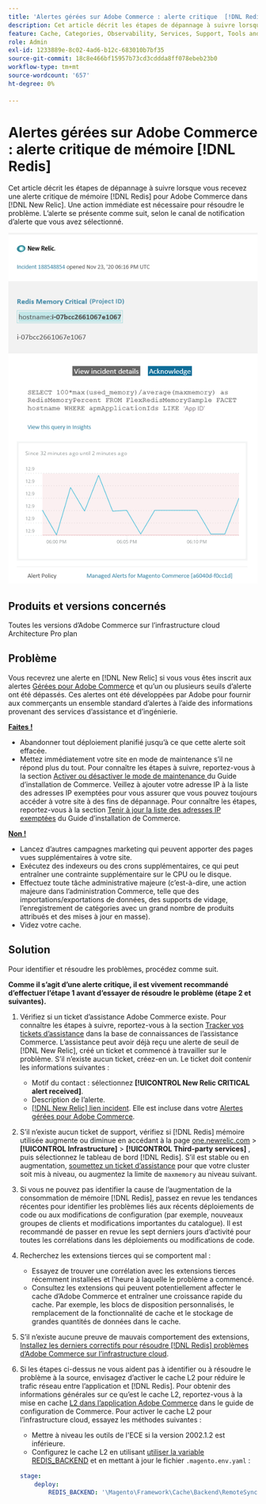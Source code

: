 ```yaml
---
title: 'Alertes gérées sur Adobe Commerce : alerte critique  [!DNL Redis]  mémoire'
description: Cet article décrit les étapes de dépannage à suivre lorsque vous recevez une alerte critique  [!DNL Redis]  mémoire pour Adobe Commerce dans  [!DNL New Relic]. Une action immédiate est nécessaire pour résoudre le problème.
feature: Cache, Categories, Observability, Services, Support, Tools and External Services, Variables
role: Admin
exl-id: 1233889e-8c02-4ad6-b12c-683010b7bf35
source-git-commit: 18c8e466bf15957b73cd3cddda8ff078ebeb23b0
workflow-type: tm+mt
source-wordcount: '657'
ht-degree: 0%

---
```


# Alertes gérées sur Adobe Commerce : alerte critique de mémoire [!DNL Redis]

Cet article décrit les étapes de dépannage à suivre lorsque vous recevez une alerte critique de mémoire [!DNL Redis] pour Adobe Commerce dans [!DNL New Relic]. Une action immédiate est nécessaire pour résoudre le problème. L’alerte se présente comme suit, selon le canal de notification d’alerte que vous avez sélectionné.

![new_relic_redis_memory_critical.png](../../assets/managed-alerts/new_relic_redis_memory_critical.png)

## Produits et versions concernés

Toutes les versions d’Adobe Commerce sur l’infrastructure cloud Architecture Pro plan

## Problème

Vous recevrez une alerte en [!DNL New Relic] si vous vous êtes inscrit aux alertes [Gérées pour Adobe Commerce](managed-alerts-for-magento-commerce.md) et qu’un ou plusieurs seuils d’alerte ont été dépassés. Ces alertes ont été développées par Adobe pour fournir aux commerçants un ensemble standard d’alertes à l’aide des informations provenant des services d’assistance et d’ingénierie.

**<u>Faites !</u>**

* Abandonner tout déploiement planifié jusqu’à ce que cette alerte soit effacée.
* Mettez immédiatement votre site en mode de maintenance s’il ne répond plus du tout. Pour connaître les étapes à suivre, reportez-vous à la section [ Activer ou désactiver le mode de maintenance ](https://experienceleague.adobe.com/fr/docs/commerce-operations/installation-guide/tutorials/maintenance-mode) du Guide d’installation de Commerce. Veillez à ajouter votre adresse IP à la liste des adresses IP exemptées pour vous assurer que vous pouvez toujours accéder à votre site à des fins de dépannage. Pour connaître les étapes, reportez-vous à la section [Tenir à jour la liste des adresses IP exemptées](https://experienceleague.adobe.com/fr/docs/commerce-operations/installation-guide/tutorials/maintenance-mode#maintain-the-list-of-exempt-ip-addresses) du Guide d’installation de Commerce.

**<u>Non !</u>**

* Lancez d’autres campagnes marketing qui peuvent apporter des pages vues supplémentaires à votre site.
* Exécutez des indexeurs ou des crons supplémentaires, ce qui peut entraîner une contrainte supplémentaire sur le CPU ou le disque.
* Effectuez toute tâche administrative majeure (c’est-à-dire, une action majeure dans l’administration Commerce, telle que des importations/exportations de données, des supports de vidage, l’enregistrement de catégories avec un grand nombre de produits attribués et des mises à jour en masse).
* Videz votre cache.

## Solution

Pour identifier et résoudre les problèmes, procédez comme suit.

**Comme il s’agit d’une alerte critique, il est vivement recommandé d’effectuer l’étape 1 avant d’essayer de résoudre le problème (étape 2 et suivantes).**

1. Vérifiez si un ticket d’assistance Adobe Commerce existe. Pour connaître les étapes à suivre, reportez-vous à la section [Tracker vos tickets d’assistance](https://experienceleague.adobe.com/fr/docs/commerce-knowledge-base/kb/help-center-guide/magento-help-center-user-guide#track-support-case) dans la base de connaissances de l’assistance Commerce. L’assistance peut avoir déjà reçu une alerte de seuil de [!DNL New Relic], créé un ticket et commencé à travailler sur le problème. S’il n’existe aucun ticket, créez-en un. Le ticket doit contenir les informations suivantes :

   * Motif du contact : sélectionnez **[!UICONTROL New Relic CRITICAL alert received]**.
   * Description de l’alerte.
   * [[!DNL New Relic] lien incident](https://docs.newrelic.com/docs/alerts-applied-intelligence/new-relic-alerts/alert-incidents/view-violation-event-details-incidents/). Elle est incluse dans votre [Alertes gérées pour Adobe Commerce](managed-alerts-for-magento-commerce.md).

1. S’il n’existe aucun ticket de support, vérifiez si [!DNL Redis] mémoire utilisée augmente ou diminue en accédant à la page [one.newrelic.com](https://login.newrelic.com) > **[!UICONTROL Infrastructure]** > **[!UICONTROL Third-party services]** , puis sélectionnez le tableau de bord [!DNL Redis]. S’il est stable ou en augmentation, [soumettez un ticket d’assistance](https://experienceleague.adobe.com/fr/docs/commerce-knowledge-base/kb/help-center-guide/magento-help-center-user-guide#support-case) pour que votre cluster soit mis à niveau, ou augmentez la limite de `maxmemory` au niveau suivant.
1. Si vous ne pouvez pas identifier la cause de l’augmentation de la consommation de mémoire [!DNL Redis], passez en revue les tendances récentes pour identifier les problèmes liés aux récents déploiements de code ou aux modifications de configuration (par exemple, nouveaux groupes de clients et modifications importantes du catalogue). Il est recommandé de passer en revue les sept derniers jours d’activité pour toutes les corrélations dans les déploiements ou modifications de code.
1. Recherchez les extensions tierces qui se comportent mal :

   * Essayez de trouver une corrélation avec les extensions tierces récemment installées et l’heure à laquelle le problème a commencé.
   * Consultez les extensions qui peuvent potentiellement affecter le cache d’Adobe Commerce et entraîner une croissance rapide du cache. Par exemple, les blocs de disposition personnalisés, le remplacement de la fonctionnalité de cache et le stockage de grandes quantités de données dans le cache.

1. S’il n’existe aucune preuve de mauvais comportement des extensions, [Installez les derniers correctifs pour résoudre  [!DNL Redis]  problèmes d’Adobe Commerce sur l’infrastructure cloud](https://experienceleague.adobe.com/fr/docs/commerce-knowledge-base/kb/troubleshooting/miscellaneous/install-latest-patches-to-fix-magento-redis-issues).
1. Si les étapes ci-dessus ne vous aident pas à identifier ou à résoudre le problème à la source, envisagez d’activer le cache L2 pour réduire le trafic réseau entre l’application et [!DNL Redis]. Pour obtenir des informations générales sur ce qu’est le cache L2, reportez-vous à la mise en cache [L2 dans l’application Adobe Commerce](https://experienceleague.adobe.com/fr/docs/commerce-operations/configuration-guide/cache/level-two-cache) dans le guide de configuration de Commerce. Pour activer le cache L2 pour l’infrastructure cloud, essayez les méthodes suivantes :

   * Mettre à niveau les outils de l&#39;ECE si la version 2002.1.2 est inférieure.
   * Configurez le cache L2 en utilisant [utiliser la variable REDIS\_BACKEND](https://experienceleague.adobe.com/fr/docs/commerce-on-cloud/user-guide/configure/env/stage/variables-deploy#redis_backend) et en mettant à jour le fichier `.magento.env.yaml` :

   ```yaml
   stage:
       deploy:
           REDIS_BACKEND: '\Magento\Framework\Cache\Backend\RemoteSynchronizedCache'
   ```
